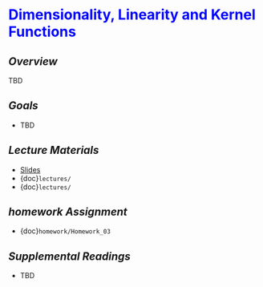 # <span style="color: blue;"><b>Dimensionality, Linearity and Kernel Functions</b></span>

## *Overview*
TBD

## *Goals*
* TBD

## *Lecture Materials*

* [Slides](https://docs.google.com/presentation/d/1x4bWQr7kEAh6Z6L7iaLdaNiY6SDTHtvHxzvjFM1wYnE/edit?usp=sharing)
* {doc}`lectures/`
* {doc}`lectures/`

## *homework Assignment*

* {doc}`homework/Homework_03`

## *Supplemental Readings*
* TBD
